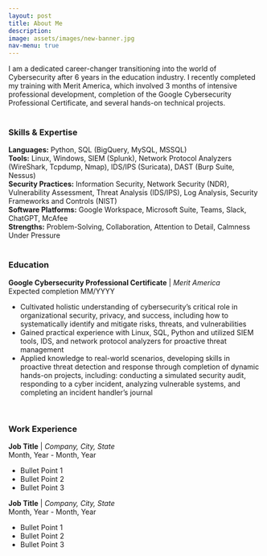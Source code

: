 ```yaml
---
layout: post
title: About Me
description: 
image: assets/images/new-banner.jpg
nav-menu: true
---
```


I am a dedicated career-changer transitioning into the world of Cybersecurity after 6 years in the education industry. I recently completed my training with Merit America, which involved 3 months of intensive professional development, completion of the Google Cybersecurity Professional Certificate, and several hands-on technical projects.
<br><br>
<div>
  <h3>Skills & Expertise</h3>
    <strong>Languages:</strong> Python, SQL (BigQuery, MySQL, MSSQL)<br>
    <strong>Tools:</strong> Linux, Windows, SIEM (Splunk), Network Protocol Analyzers (WireShark, Tcpdump, Nmap), IDS/IPS (Suricata), DAST (Burp Suite, Nessus)<br>
    <strong>Security Practices:</strong> Information Security, Network Security (NDR), Vulnerability Assessment, Threat Analysis (IDS/IPS), Log Analysis, Security Frameworks and Controls (NIST)<br>
    <strong>Software Platforms:</strong> Google Workspace, Microsoft Suite, Teams, Slack, ChatGPT, McAfee <br>
    <strong>Strengths:</strong> Problem-Solving, Collaboration, Attention to Detail, Calmness Under Pressure <br>
</div>
<br>
<div>
  <h3>Education</h3>
    <strong>Google Cybersecurity Professional Certificate</strong> | <em>Merit America</em> <br>
    Expected completion MM/YYYY
    <ul>
      <li>Cultivated holistic understanding of cybersecurity’s critical role in organizational security, privacy, and success, including how to systematically identify and mitigate risks, threats, and vulnerabilities</li>
      <li>Gained practical experience with Linux, SQL, Python and utilized SIEM tools, IDS, and network protocol analyzers for proactive threat management</li>
      <li>Applied knowledge to real-world scenarios, developing skills in proactive threat detection and response through completion of dynamic hands-on projects, including: conducting a simulated security audit, responding to a cyber incident, analyzing vulnerable systems, and completing an incident handler’s journal</li>
    </ul>
</div>
<br>
<div>
  <h3>Work Experience</h3>
        <strong>Job Title</strong> | <em>Company, City, State</em><br>
        Month, Year - Month, Year
        <ul>
            <li>Bullet Point 1</li>
            <li>Bullet Point 2</li>
            <li>Bullet Point 3</li>
        </ul>
        <strong>Job Title</strong> | <em>Company, City, State</em><br>
        Month, Year - Month, Year
        <ul>
            <li>Bullet Point 1</li>
            <li>Bullet Point 2</li>
            <li>Bullet Point 3</li>
        </ul>
</div>

